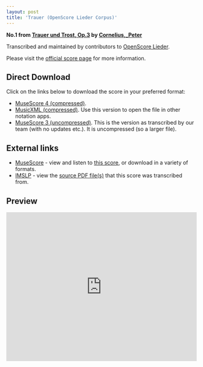 ```yaml
---
layout: post
title: 'Trauer (OpenScore Lieder Corpus)'
---
```


__No.1 from [Trauer und Trost, Op.3](https://fourscoreandmore.org/OpenScore/Cornelius%2C_Peter/Trauer_und_Trost%2C_Op.3/) by [Cornelius,_Peter](https://fourscoreandmore.org/OpenScore/Cornelius%2C_Peter)__

Transcribed and maintained by contributors to [OpenScore Lieder].

Please visit the [official score page] for more information.

[official score page]: https://musescore.com/openscore-lieder-corpus/scores/5043594
[OpenScore Lieder]: https://musescore.com/openscore-lieder-corpus

## Direct Download

Click on the links below to download the score in your preferred format:
- [MuseScore 4 (compressed)](https://fourscoreandmore.org/OpenScore/Cornelius%2C_Peter/Trauer_und_Trost%2C_Op.3/1_Trauer.mscz).
- [MusicXML (compressed)](https://fourscoreandmore.org/OpenScore/Cornelius%2C_Peter/Trauer_und_Trost%2C_Op.3/1_Trauer.mxl). Use this version to open the file in other notation apps.
- [MuseScore 3 (uncompressed)](https://raw.githubusercontent.com/OpenScore/Lieder/refs/heads/main/scores/Cornelius%2C_Peter/Trauer_und_Trost%2C_Op.3/1_Trauer/lc5043594.mscx). This is the version as transcribed by our team (with no updates etc.). It is uncompressed (so a larger file).

## External links

- [MuseScore] - view and listen to [this score][MuseScore], or download in a variety of formats.
- [IMSLP] - view the [source PDF file(s)][IMSLP] that this score was transcribed from.

[MuseScore]: https://musescore.com/score/5043594
[IMSLP]: https://imslp.org/wiki/Special:ReverseLookup/80679

## Preview

<iframe width="100%" height="394" src="https://musescore.com/openscore-lieder-corpus/scores/5043594/embed" frameborder="0" allowfullscreen allow="autoplay; fullscreen"></iframe>
